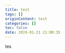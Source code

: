 ```yaml
---
title: test
tags: []
originContent: test
categories: []
toc: false
date: 2019-01-21 21:00:35
---
```


tes